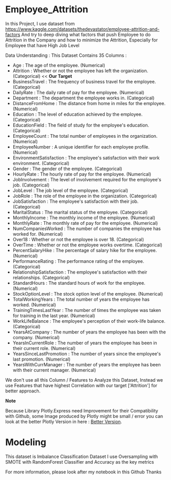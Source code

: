 # Employee_Attrition

In this Project, I use dataset from https://www.kaggle.com/datasets/thedevastator/employee-attrition-and-factors 
And try to deep diving what factors that push Employee to do Attrition in the Company and how to minimize the Attrition, Especially for Employee that have High Job Level

Data Understanding :
This Dataset Contains 35 Columns :
- Age	: The age of the employee. (Numerical)
- Attrition	: Whether or not the employee has left the organization. (Categorical) << **Our Target**
- BusinessTravel	: The frequency of business travel for the employee. (Categorical)
- DailyRate	: The daily rate of pay for the employee. (Numerical)
- Department	: The department the employee works in. (Categorical)
- DistanceFromHome	: The distance from home in miles for the employee. (Numerical)
- Education	: The level of education achieved by the employee. (Categorical)
- EducationField	: The field of study for the employee's education. (Categorical)
- EmployeeCount	: The total number of employees in the organization. (Numerical)
- EmployeeNumber	: A unique identifier for each employee profile. (Numerical)
- EnvironmentSatisfaction	: The employee's satisfaction with their work environment. (Categorical)
- Gender :	The gender of the employee. (Categorical)
- HourlyRate	: The hourly rate of pay for the employee. (Numerical)
- JobInvolvement	: The level of involvement required for the employee's job. (Categorical)
- JobLevel	: The job level of the employee. (Categorical)
- JobRole	: The role of the employee in the organization. (Categorical)
- JobSatisfaction	: The employee's satisfaction with their job. (Categorical)
- MaritalStatus	: The marital status of the employee. (Categorical)
- MonthlyIncome	: The monthly income of the employee. (Numerical)
- MonthlyRate	: The monthly rate of pay for the employee. (Numerical)
- NumCompaniesWorked	: The number of companies the employee has worked for. (Numerical)
- Over18	: Whether or not the employee is over 18. (Categorical)
- OverTime	: Whether or not the employee works overtime. (Categorical)
- PercentSalaryHike	: The percentage of salary hike for the employee. (Numerical)
- PerformanceRating	: The performance rating of the employee. (Categorical)
- RelationshipSatisfaction	: The employee's satisfaction with their relationships. (Categorical)
- StandardHours	: The standard hours of work for the employee. (Numerical)
- StockOptionLevel	: The stock option level of the employee. (Numerical)
- TotalWorkingYears :	The total number of years the employee has worked. (Numerical)
- TrainingTimesLastYear	: The number of times the employee was taken for training in the last year. (Numerical)
- WorkLifeBalance	: The employee's perception of their work-life balance. (Categorical)
- YearsAtCompany	: The number of years the employee has been with the company. (Numerical)
- YearsInCurrentRole	: The number of years the employee has been in their current role. (Numerical)
- YearsSinceLastPromotion	: The number of years since the employee's last promotion. (Numerical)
- YearsWithCurrManager	: The number of years the employee has been with their current manager. (Numerical)

We don't use all this Column / Features to Analyze this Dataset, Instead we use Features that have highest Correlation with our target ['Attrition'] for better approach.

**Note**

Because Library Plotly.Express need Improvement for their Compatibility with Github, some Image produced by Plotly might be small / error
you can look at the better Plotly Version in here : [Better Version](http://bit.ly/3IIEGMh).

# Modeling
This dataset is Imbalance Classification Dataset
I use Oversampling with SMOTE with RandomForest Classifier and Accuracy as the key metrics

For more information, please look after my notebook in this Github
Thanks
